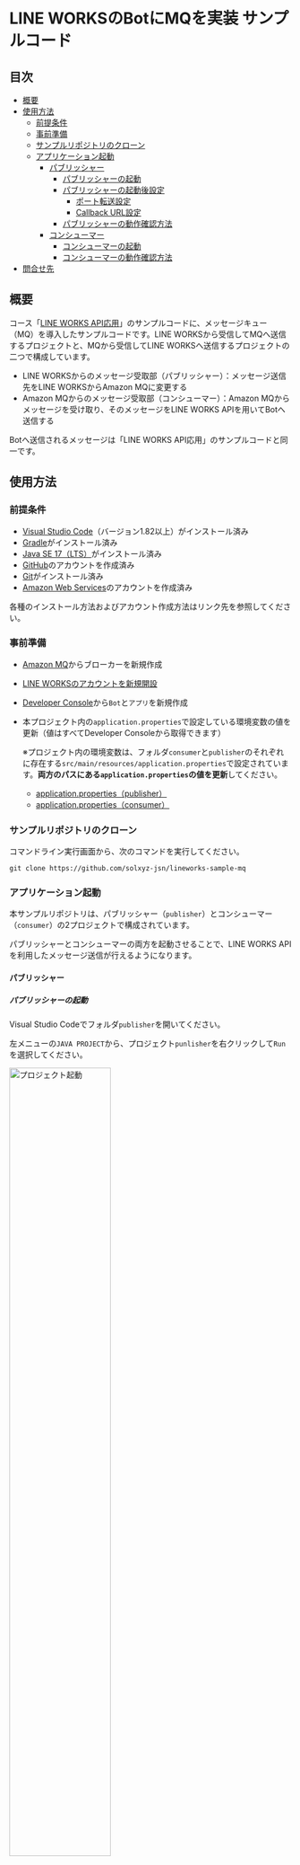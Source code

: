 # LINE WORKSのBotにMQを実装 サンプルコード<!-- omit in toc -->

## 目次 <!-- omit in toc -->

- [概要](#概要)
- [使用方法](#使用方法)
  - [前提条件](#前提条件)
  - [事前準備](#事前準備)
  - [サンプルリポジトリのクローン](#サンプルリポジトリのクローン)
  - [アプリケーション起動](#アプリケーション起動)
    - [パブリッシャー](#パブリッシャー)
      - [パブリッシャーの起動](#パブリッシャーの起動)
      - [パブリッシャーの起動後設定](#パブリッシャーの起動後設定)
        - [ポート転送設定](#ポート転送設定)
        - [Callback URL設定](#callback-url設定)
      - [パブリッシャーの動作確認方法](#パブリッシャーの動作確認方法)
    - [コンシューマー](#コンシューマー)
      - [コンシューマーの起動](#コンシューマーの起動)
      - [コンシューマーの動作確認方法](#コンシューマーの動作確認方法)
- [問合せ先](#問合せ先)

## 概要

コース「[LINE WORKS API応用](https://github.com/solxyz-jsn/lineworks-sample-advanced)」のサンプルコードに、メッセージキュー（MQ）を導入したサンプルコードです。LINE WORKSから受信してMQへ送信するプロジェクトと、MQから受信してLINE WORKSへ送信するプロジェクトの二つで構成しています。

- LINE WORKSからのメッセージ受取部（パブリッシャー）：メッセージ送信先をLINE WORKSからAmazon MQに変更する
- Amazon MQからのメッセージ受取部（コンシューマー）：Amazon MQからメッセージを受け取り、そのメッセージをLINE WORKS APIを用いてBotへ送信する

Botへ送信されるメッセージは「LINE WORKS API応用」のサンプルコードと同一です。

## 使用方法

### 前提条件

- [Visual Studio Code](https://code.visualstudio.com/download)（バージョン1.82以上）がインストール済み
- [Gradle](https://gradle.org/releases/)がインストール済み
- [Java SE 17（LTS）](https://www.oracle.com/jp/java/technologies/downloads/)がインストール済み
- [GitHub](https://github.co.jp/)のアカウントを作成済み
- [Git](https://git-scm.com/downloads)がインストール済み
- [Amazon Web Services](https://aws.amazon.com/jp/register-flow/)のアカウントを作成済み

各種のインストール方法およびアカウント作成方法はリンク先を参照してください。

### 事前準備

- [Amazon MQ](https://ap-northeast-1.console.aws.amazon.com/amazon-mq/home?region=ap-northeast-1#/)からブローカーを新規作成

- [LINE WORKSのアカウントを新規開設](https://join.worksmobile.com/jp/joinup/step1)

- [Developer Console](https://dev.worksmobile.com/jp/console/openapi/v2/app/list/view)から`Bot`と`アプリ`を新規作成

- 本プロジェクト内の`application.properties`で設定している環境変数の値を更新（値はすべてDeveloper Consoleから取得できます）

  ※プロジェクト内の環境変数は、フォルダ`consumer`と`publisher`のそれぞれに存在する`src/main/resources/application.properties`で設定されています。**両方のパスにある`application.properties`の値を更新**してください。

  - [application.properties（publisher）](./publisher/src/main/resources/application.properties)
  - [application.properties（consumer）](./consumer/src/main/resources/application.properties)

### サンプルリポジトリのクローン

コマンドライン実行画面から、次のコマンドを実行してください。

```shell
git clone https://github.com/solxyz-jsn/lineworks-sample-mq
```

### アプリケーション起動

本サンプルリポジトリは、パブリッシャー（`publisher`）とコンシューマー（`consumer`）の2プロジェクトで構成されています。

パブリッシャーとコンシューマーの両方を起動させることで、LINE WORKS APIを利用したメッセージ送信が行えるようになります。

#### パブリッシャー

##### パブリッシャーの起動

Visual Studio Codeでフォルダ`publisher`を開いてください。

左メニューの`JAVA PROJECT`から、プロジェクト`punlisher`を右クリックして`Run`を選択してください。

<img alt="プロジェクト起動" src="image\sample_bot_setting01.png" width="60%">

（画像のVisual Studio Codeはバージョン1.83です）

##### パブリッシャーの起動後設定

起動後に行う設定の詳細は、[SOLXYZ Academy](https://academy.solxyz.co.jp)内コース「LINE WORKSのBotにMQを実装」でも説明を記載しています。併せて参考にしてください。

###### ポート転送設定

LINE WORKSからのHTTPS POSTリクエストを受信するために、ポート転送の設定を行う必要があります。この手順には、**GitHubのアカウントが必須**となります。

Visual Studio Code上でターミナルを開いてください。

タブ`ポート`を押下して、`ポートの転送`を押下してください。ポート入力欄には、[application.properties](./publisher/src/main/resources/application.properties)の`server.port`で設定しているポート番号（デフォルトでは`8080`）を入力してください。

<img alt="ポート番号" src="image\sample_bot_setting02.png" width="80%">

初めてポート転送設定を行う場合は、GitHubアカウントによるサインインを確認するポップアップが表示されるので、`許可`を押下してGitHubアカウントのサインインを行ってください。

<img alt="許可" src="image\sample_bot_setting03.png" width="60%">

しばらく待機すると、URLが発行されます。

次に、LINE WORKSからの通信を許可するために、表示範囲を変更します。右クリックから`ポートの表示範囲`を`公開`に設定してください。

<img alt="公開" src="image\sample_bot_setting04.png" width="80%">

###### Callback URL設定

LINE WORKSがCallbackをアプリケーションへ送信できるように、[Developer ConsoleのBot画面](https://dev.worksmobile.com/jp/console/bot/view)からCallbackの送信先URL（以降、Callback URL）を設定します。

Callback URL入力欄には、次の値を入力してください。

```txt
{Visual Studio Codeで発行したURL} + callback
```

入力例は次のようになります。

<img alt="Callback URL" src="image\sample_bot_setting05.png" width="60%">

##### パブリッシャーの動作確認方法

パブリッシャーのメッセージがAmazon MQへ送信できているかを確認します。

Amazon MQのWebコンソール画面を開きます。

Webコンソール画面のURLは、ブローカーの詳細画面から確認できます。

<img alt="MQコンソール" src="image\sample_bot_setting06.png" width="60%">

この状態で、Botとのトークルームからメッセージを送信してください。使用するLINE WORKSは、Webブラウザ、Webアプリ、モバイルアプリいずれでも問題ありません。

<img alt="LW" src="image\sample_bot_setting07.png" width="60%">

Webコンソール画面を更新すると、グラフからキューにメッセージが貯まっている様子が確認できます。

<img alt="MQコンソール" src="image\sample_bot_setting08.png" width="70%">

#### コンシューマー

##### コンシューマーの起動

Visual Studio Codeでフォルダ`consumer`を開いてください。

左メニューの`JAVA PROJECT`から、プロジェクト`consumer`を右クリックして`Run`を選択してください。

<img alt="起動" src="image\sample_bot_setting09.png" width="70%">

補足として、Visual Studio Code上でターミナルを開いていれば、ターミナルから次のコマンドを実行しても起動できます（`build.gradle`と同一のディレクトリから実行すること）。

パブリッシャーとコンシューマーのいずれも実行可能です。

```shell
./gradlew bootRun
```

##### コンシューマーの動作確認方法

コンシューマーが起動すると、Amazon MQにキューイングされていたメッセージはコンシューマーに渡され、Botとのトークルーム上にメッセージが表示されます。

<img alt="LW" src="image\sample_bot_setting10.png" width="70%">

Amazon MQのWebコンソール画面を確認すると、キュー内のメッセージ数が減っていることが確認できます。

<img alt="MQ" src="image\sample_bot_setting11.png" width="70%">

## 問合せ先

`jsn-support@solxyz.co.jp`までお問合せください。

